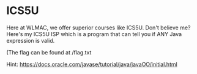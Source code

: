 # ICS5U

Here at WLMAC, we offer superior courses like ICS5U. Don't believe me? Here's my ICS5U ISP which is a program that can tell you if ANY Java expression is valid.

(The flag can be found at /flag.txt

Hint: https://docs.oracle.com/javase/tutorial/java/javaOO/initial.html
